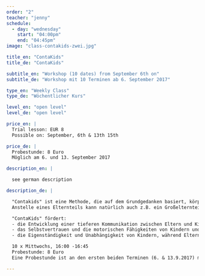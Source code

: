 ```yaml
---
order: "2"
teacher: "jenny"
schedule:
  - day: "wednesday"
    start: "04:00pm"
    end: "04:45pm"
image: "class-contakids-zwei.jpg"

title_en: "ContaKids"
title_de: "ContaKids"

subtitle_en: "Workshop (10 dates) from September 6th on"
subtitle_de: "Workshop mit 10 Terminen ab 6. September 2017"

type_en: "Weekly Class"
type_de: "Wöchentlicher Kurs"

level_en: "open level"
level_de: "open level"

price_en: |
  Trial lesson: EUR 8  
  Possible on: September, 6th & 13th 15th

price_de: |
  Probestunde: 8 Euro  
  Möglich am 6. und 13. September 2017

description_en: |

  see german description

description_de: |

  "Contakids" ist eine Methode, die auf dem Grundgedanken basiert, körperlichen Kontakt zu nutzen, um eine tiefere Kommunikation zwischen Kindern und Eltern zu entwickeln, die für beide Seiten genussvoll ist. Über die Arbeit mit Bewegung kann das Kind seine motorischen Fähigkeiten und sein Selbstvertrauen stärken, während Eltern ein neues Vertrauensverhältnis zu ihren Kleinen aufbauen. Der Kurs richtet sich an Kinder von 2-4 Jahren.
  Anstelle eines Elternteils kann natürlich auch z.B. ein Großelternteil mitmachen. Tänzerische Vorerfahrung ist nicht notwendig.

  "ContaKids" fördert:  
  - die Entwicklung einer tieferen Kommunikation zwischen Eltern und Kindern, die für beide genussvoll ist: über die Arbeit mit dem eigenen Körper, mit Bewegung und körperlichem Kontakt.  
  - das Selbstvertrauen und die motorischen Fähigkeiten von Kindern und eine neue, vertrauensvolle Beziehung zwischen Eltern und Kind.  
  - die Eigenständigkeit und Unabhängigkeit von Kindern, während Eltern lernen, ihre Kinder in einem spielerischen Rahmen als Gleichberechtigte zu sehen, die sie bedingungslos unterstützen.

  10 x Mittwochs, 16:00 -16:45    
  Probestunde: 8 Euro  
  Eine Probestunde ist an den ersten beiden Terminen (6. & 13.9.2017) möglich.  

---
```

